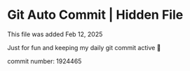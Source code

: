 # Git Auto Commit | Hidden File

This file was added Feb 12, 2025

Just for fun and keeping my daily git commit active 🤪

commit number: 1924465
